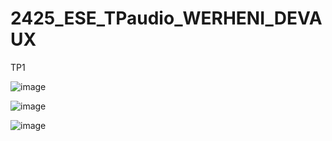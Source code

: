 # 2425_ESE_TPaudio_WERHENI_DEVAUX

TP1

![image](https://github.com/user-attachments/assets/32837cbc-2ad0-4117-967e-1fc069c35f44)


![image](https://github.com/user-attachments/assets/f66172ae-f3fb-43ac-983b-8ba6c4e167b1)



![image](https://github.com/user-attachments/assets/03030ea0-ef5c-467d-bea4-181019a43e97)

